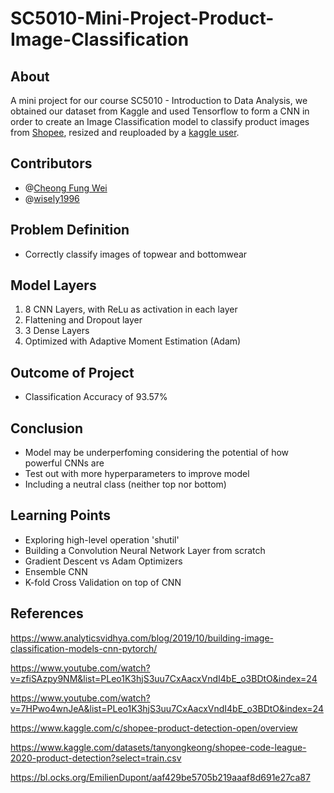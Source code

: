 # SC5010-Mini-Project-Product-Image-Classification
About
---
A mini project for our course SC5010 - Introduction to Data Analysis, we obtained our dataset from Kaggle and used Tensorflow to form a CNN in order to create an Image Classification model to classify product images from [Shopee](https://www.kaggle.com/c/shopee-product-detection-open/overview), resized and reuploaded by a [kaggle user](https://www.kaggle.com/datasets/tanyongkeong/shopee-code-league-2020-product-detection?select=train.csv).

Contributors
---
* @[Cheong Fung Wei](github.com/fungiiiii)
* @[wisely1996](github.com/wisely1996)

Problem Definition
---
* Correctly classify images of topwear and bottomwear

Model Layers
---
1. 8 CNN Layers, with ReLu as activation in each layer
2. Flattening and Dropout layer
3. 3 Dense Layers
4. Optimized with Adaptive Moment Estimation (Adam) 

Outcome of Project
---
* Classification Accuracy of 93.57%

Conclusion
---
* Model may be underperfoming considering the potential of how powerful CNNs are
* Test out with more hyperparameters to improve model
* Including a neutral class (neither top nor bottom)

Learning Points
---
* Exploring high-level operation 'shutil'
* Building a Convolution Neural Network Layer from scratch
* Gradient Descent vs Adam Optimizers
* Ensemble CNN
* K-fold Cross Validation on top of CNN


References
---
https://www.analyticsvidhya.com/blog/2019/10/building-image-classification-models-cnn-pytorch/

https://www.youtube.com/watch?v=zfiSAzpy9NM&list=PLeo1K3hjS3uu7CxAacxVndI4bE_o3BDtO&index=24

https://www.youtube.com/watch?v=7HPwo4wnJeA&list=PLeo1K3hjS3uu7CxAacxVndI4bE_o3BDtO&index=24

https://www.kaggle.com/c/shopee-product-detection-open/overview

https://www.kaggle.com/datasets/tanyongkeong/shopee-code-league-2020-product-detection?select=train.csv

https://bl.ocks.org/EmilienDupont/aaf429be5705b219aaaf8d691e27ca87
